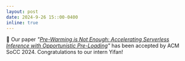 ```yaml
---
layout: post
date: 2024-9-26 15::00-0400
inline: true
---
```


:pencil: Our paper *"[Pre-Warming is Not Enough: Accelerating Serverless Inference with Opportunistic Pre-Loading](/assets/pdf/yifan-socc24.pdf)"* has been accepted by ACM SoCC 2024. Congratulations to our intern Yifan! 